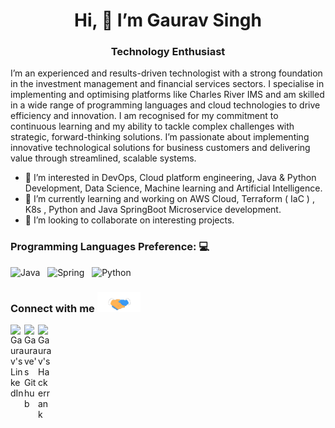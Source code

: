 <h1 align="center">Hi, 👋 I’m Gaurav Singh</h1>
<h3 align="center">Technology Enthusiast</h3>

I’m an experienced and results-driven technologist with a strong foundation in the investment management and financial services sectors. I specialise in implementing and optimising platforms like Charles River IMS and am skilled in a wide range of programming languages and cloud technologies to drive efficiency and innovation. I am recognised for my commitment to continuous learning and my ability to tackle complex challenges with strategic, forward-thinking solutions. I’m passionate about implementing innovative technological solutions for business customers and delivering value through streamlined, scalable systems.

- 👀 I’m interested in DevOps, Cloud platform engineering, Java & Python Development, Data Science, Machine learning and Artificial Intelligence.
- 🌱 I’m currently learning and working on AWS Cloud, Terraform ( IaC ) , K8s , Python and Java SpringBoot Microservice development.
- 💞️ I’m looking to collaborate on interesting projects.

### Programming Languages Preference: :computer:

![Java](https://img.shields.io/badge/-Java-black?logo=java&style=social)&nbsp;&nbsp;
![Spring](https://img.shields.io/badge/-Spring%20Framework-black?logo=spring&style=social)&nbsp;&nbsp;
![Python](https://img.shields.io/badge/-Python-black?logo=Python&style=social)&nbsp;&nbsp;

### Connect with me <img src="https://github.com/SatYu26/SatYu26/blob/master/Assets/Handshake.gif" height="32px">
<p>
<a href="https://www.linkedin.com/in/gauravsingh089/">
  <img align="left" alt="Gaurav's LinkedIn" width="22px" src="https://cdn.jsdelivr.net/npm/simple-icons@v3/icons/linkedin.svg" />
</a>
<a href="https://github.com/gauravsingh089">
  <img align="left" alt="Gaurave's Github" width="22px" src="https://cdn.jsdelivr.net/npm/simple-icons@v3/icons/github.svg" />
</a>
<a href="https://www.hackerrank.com/gauravsingh089?hr_r=1">
  <img align="left" alt="Gaurav's Hackerrank" width="22px" src="https://cdn.jsdelivr.net/npm/simple-icons@v3/icons/hackerrank.svg" />
</a>
</p>
<br>
